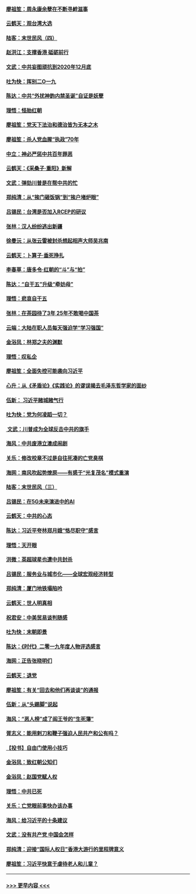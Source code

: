 #### [廖祖笙：周永康余孽在不断寻衅滋事](../pages/nsc993/n11751013.md?t=12281733) 
#### [云鹤天：观台湾大选](../pages/nsc993/n11751007.md?t=12281733) 
#### [陆客：末世民风（四）](../pages/nsc993/n11749203.md?t=12281733) 
#### [赵洪江：支撑香港 砥砺前行](../pages/nsc993/n11748482.md?t=12281733) 
#### [文武：中共妄图顽抗到2020年12月底](../pages/nsc993/n11748446.md?t=12281733) 
#### [吐为快：挥别二O一九](../pages/nsc993/n11748411.md?t=12281733) 
#### [陈达：中共“外扰神韵内禁圣诞”自证是妖孽](../pages/nsc993/n11748226.md?t=12281733) 
#### [理悟：怪胎红朝](../pages/nsc993/n11748206.md?t=12281733) 
#### [廖祖笙：党天下法治和德治皆为无本之木](../pages/nsc993/n11748135.md?t=12281733) 
#### [廖祖笙：杀人党血腥“执政”70年](../pages/nsc993/n11745144.md?t=12281733) 
#### [中立：神必严惩中共百年罪恶](../pages/nsc993/n11744970.md?t=12281733) 
#### [云鹤天：《采桑子‧重阳》新解](../pages/nsc993/n11744948.md?t=12281733) 
#### [文武：弹劾川普是在帮中共的忙](../pages/nsc993/n11744758.md?t=12281733) 
#### [郑纯清：从“挨门砸饭锅”到“挨户堵炉眼”](../pages/nsc993/n11744745.md?t=12281733) 
#### [吕锡民：台湾是否加入RCEP的研议](../pages/nsc993/n11744701.md?t=12281733) 
#### [张林：汉人纷纷逃出新疆](../pages/nsc993/n11743530.md?t=12281733) 
#### [徐曼沅：从张云雷被封杀想起相声大师吴兆南](../pages/nsc993/n11741816.md?t=12281733) 
#### [云鹤天：卜算子‧垂死挣扎](../pages/nsc993/n11739956.md?t=12281733) 
#### [李春草：唐多令‧红朝的“斗”与“拍”](../pages/nsc993/n11739830.md?t=12281733) 
#### [陈达：“自干五”升级“牵妨母”](../pages/nsc993/n11739724.md?t=12281733) 
#### [理悟：悲哀自干五](../pages/nsc993/n11739547.md?t=12281733) 
#### [张林：在茶园待了3年 25年不敢喝中国茶](../pages/nsc993/n11739240.md?t=12281733) 
#### [云端：大陆在职人员每天强迫学“学习强国”](../pages/nsc993/n11738735.md?t=12281733) 
#### [金浴凤：林郑之夫的渊默](../pages/nsc993/n11737735.md?t=12281733) 
#### [理悟：叹私企](../pages/nsc993/n11737715.md?t=12281733) 
#### [廖祖笙：全面失控可能袭向习近平](../pages/nsc993/n11737704.md?t=12281733) 
#### [心升：从《矛盾论》《实践论》的谬误揭去毛泽东哲学家的面纱](../pages/nsc993/n11736962.md?t=12281733) 
#### [伍新： 习近平赌城赌气行](../pages/nsc993/n11736929.md?t=12281733) 
#### [吐为快：党为何凌蹈一切？](../pages/nsc993/n11736915.md?t=12281733) 
#### [ 文武：川普成为全球反击中共的旗手](../pages/nsc993/n11736882.md?t=12281733) 
#### [海风：中共废港立澳成闹剧](../pages/nsc993/n11735857.md?t=12281733) 
#### [关乐：修改校章不过是自往死凑的亡党臭棋](../pages/nsc993/n11735097.md?t=12281733) 
#### [海网：南风吹起势燎原——有感于“光复茂名”模式重演](../pages/nsc993/n11732308.md?t=12281733) 
#### [陆客：末世民风（三）](../pages/nsc993/n11732211.md?t=12281733) 
#### [吕锡民：在5G未来演进中的AI](../pages/nsc993/n11730010.md?t=12281733) 
#### [云鹤天：中共的心态](../pages/nsc993/n11729906.md?t=12281733) 
#### [陈达：习近平夸林郑月娥“恪尽职守”感言](../pages/nsc993/n11729881.md?t=12281733) 
#### [理悟：天开眼](../pages/nsc993/n11729699.md?t=12281733) 
#### [洪微：英超球星也遭中共封杀](../pages/nsc993/n11727243.md?t=12281733) 
#### [吕锡民：服务业与城市化——全球宏观经济转型](../pages/nsc993/n11725845.md?t=12281733) 
#### [郑纯清：厦门地铁塌陷吟](../pages/nsc993/n11725813.md?t=12281733) 
#### [云鹤天：世人明真相](../pages/nsc993/n11725621.md?t=12281733) 
#### [祝君安：中美贸易谈判随感](../pages/nsc993/n11725609.md?t=12281733) 
#### [吐为快：末朝即景](../pages/nsc993/n11723365.md?t=12281733) 
#### [陈达：《时代》二零一九年度人物评选感言](../pages/nsc993/n11723337.md?t=12281733) 
#### [海网：正告张晓明们](../pages/nsc993/n11723228.md?t=12281733) 
#### [云鹤天：退党](../pages/nsc993/n11723056.md?t=12281733) 
#### [廖祖笙：有关“回去和他们再谈谈”的通报](../pages/nsc993/n11722442.md?t=12281733) 
#### [伍新：从“头踢脚”说起](../pages/nsc993/n11722429.md?t=12281733) 
#### [海风：“恶人榜”成了阎王爷的“生死簿”](../pages/nsc993/n11722272.md?t=12281733) 
#### [胥志义：能用剌刀和鞭子强迫人民共产和公有吗？](../pages/nsc993/n11720569.md?t=12281733) 
#### [【投书】自由门使用小技巧](../pages/nsc993/n11720180.md?t=12281733) 
#### [金浴凤：致红朝公知们](../pages/nsc993/n11720563.md?t=12281733) 
#### [金浴凤：赵国党赋人权](../pages/nsc993/n11720533.md?t=12281733) 
#### [理悟：中共已死](../pages/nsc993/n11720233.md?t=12281733) 
#### [关乐：亡党眼前事快办该办事](../pages/nsc993/n11719160.md?t=12281733) 
#### [海风：给习近平的十条建议](../pages/nsc993/n11717616.md?t=12281733) 
#### [文武：没有共产党 中国会怎样](../pages/nsc993/n11717584.md?t=12281733) 
#### [郑纯清：迎接“国际人权日”香港大游行的里程牌意义](../pages/nsc993/n11717417.md?t=12281733) 
#### [廖祖笙：习近平快意于虐待老人和儿童？](../pages/nsc993/n11715313.md?t=12281733) 

----
#### [ >>> 更早内容 <<< ](../indexes/nsc993-earlier.md)
